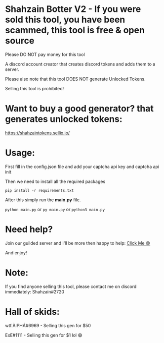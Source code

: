 # Shahzain Botter V2 - If you were sold this tool, you have been scammed, this tool is free & open source

Please DO NOT pay money for this tool

A discord account creator that creates discord tokens and adds them to a server.

Please also note that this tool DOES NOT generate Unlocked Tokens.

Selling this tool is prohibited!

# Want to buy a good generator? that generates unlocked tokens:

https://shahzaintokens.sellix.io/

# Usage:
First fill in the config.json file and add your captcha api key and captcha api init

Then we need to install all the required packages

`pip install -r requirements.txt`

After this simply run the <strong>main.py</strong> file.

`python main.py` or `py main.py` or `python3 main.py`

# Need help?

Join our guilded server and I'll be more then happy to help:  [Click Me 😄](https://www.guilded.gg/i/2Zv9o7L2)

And enjoy!

# Note:

If you find anyone selling this tool, please contact me on discord immediately: Shahzain#2720
# Hall of skids:

wtf.ÀlPHÁ#6969 - Selling this gen for $50

ExE#1111 - Selling this gen for $1 lol 😄
